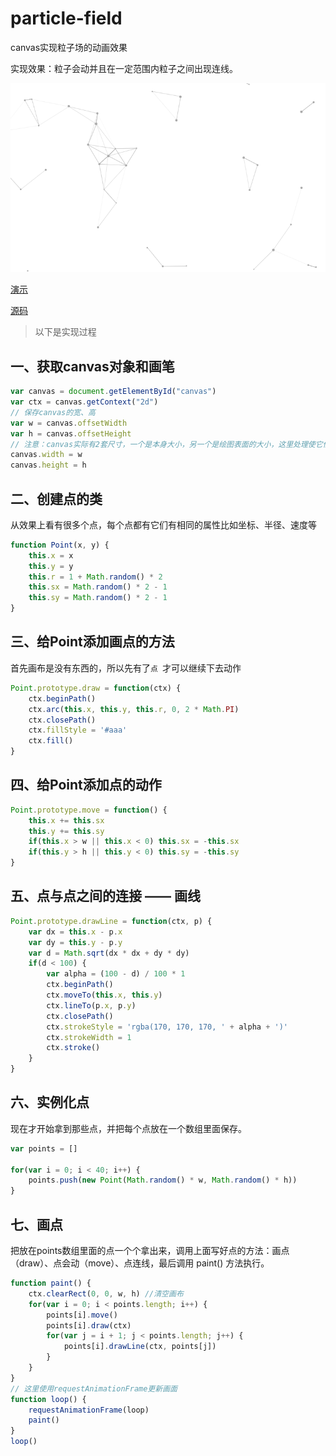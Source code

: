 # particle-field
canvas实现粒子场的动画效果

实现效果：粒子会动并且在一定范围内粒子之间出现连线。

![效果图](./preview.png) 

[演示](https://duobe.github.io/particle-field/)

[源码](https://github.com/Duobe/particle-field)

> 以下是实现过程

## 一、获取canvas对象和画笔

``` JavaScript
var canvas = document.getElementById("canvas")
var ctx = canvas.getContext("2d")
// 保存canvas的宽、高
var w = canvas.offsetWidth
var h = canvas.offsetHeight
// 注意：canvas实际有2套尺寸，一个是本身大小，另一个是绘图表面的大小，这里处理使它们大小一致，不然会出现拉伸情况
canvas.width = w
canvas.height = h
```

## 二、创建点的类

从效果上看有很多个点，每个点都有它们有相同的属性比如坐标、半径、速度等

``` javascript
function Point(x, y) {
	this.x = x 
	this.y = y
	this.r = 1 + Math.random() * 2
	this.sx = Math.random() * 2 - 1
	this.sy = Math.random() * 2 - 1
}
```

## 三、给Point添加画点的方法

首先画布是没有东西的，所以先有了```点 ```才可以继续下去动作

``` JavaScript
Point.prototype.draw = function(ctx) {
	ctx.beginPath()
	ctx.arc(this.x, this.y, this.r, 0, 2 * Math.PI)
	ctx.closePath()
	ctx.fillStyle = '#aaa'
	ctx.fill()
}
```

## 四、给Point添加点的动作

``` JavaScript
Point.prototype.move = function() {
	this.x += this.sx
	this.y += this.sy
	if(this.x > w || this.x < 0) this.sx = -this.sx
	if(this.y > h || this.y < 0) this.sy = -this.sy
}
```

## 五、点与点之间的连接 —— 画线

``` JavaScript
Point.prototype.drawLine = function(ctx, p) {
	var dx = this.x - p.x 
	var dy = this.y - p.y
	var d = Math.sqrt(dx * dx + dy * dy)
	if(d < 100) {
		var alpha = (100 - d) / 100 * 1 
		ctx.beginPath()
		ctx.moveTo(this.x, this.y)
		ctx.lineTo(p.x, p.y)
		ctx.closePath()
		ctx.strokeStyle = 'rgba(170, 170, 170, ' + alpha + ')'
		ctx.strokeWidth = 1
		ctx.stroke()
	}
}
```

## 六、实例化点

现在才开始拿到那些点，并把每个点放在一个数组里面保存。

``` JavaScript
var points = []

for(var i = 0; i < 40; i++) {
	points.push(new Point(Math.random() * w, Math.random() * h))
}
```

## 七、画点

把放在points数组里面的点一个个拿出来，调用上面写好点的方法：画点（draw）、点会动（move）、点连线，最后调用 paint() 方法执行。

``` JavaScript
function paint() {
	ctx.clearRect(0, 0, w, h) //清空画布
	for(var i = 0; i < points.length; i++) {
		points[i].move() 
		points[i].draw(ctx)
		for(var j = i + 1; j < points.length; j++) {
			points[i].drawLine(ctx, points[j])
		}
	}
}
// 这里使用requestAnimationFrame更新画面
function loop() {
	requestAnimationFrame(loop)
	paint()
}
loop()
```
